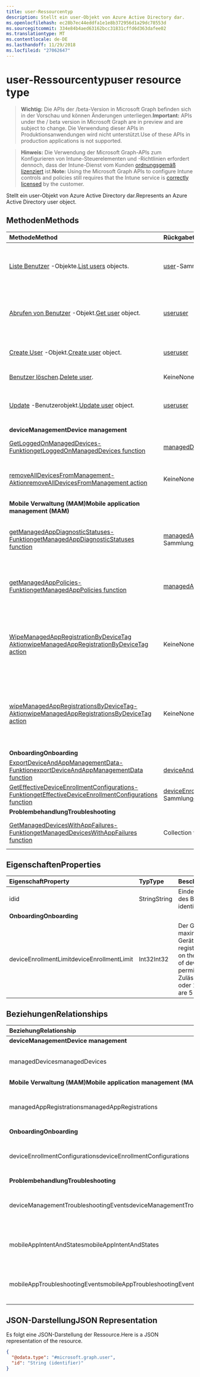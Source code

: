 ```yaml
---
title: user-Ressourcentyp
description: Stellt ein user-Objekt von Azure Active Directory dar.
ms.openlocfilehash: ec28b7ec44eddfa1e1e8b372956d1a29dc78553d
ms.sourcegitcommit: 334e84b4aed63162bcc31831cffd6d363dafee02
ms.translationtype: MT
ms.contentlocale: de-DE
ms.lasthandoff: 11/29/2018
ms.locfileid: "27062647"
---
```

# <a name="user-resource-type"></a><span data-ttu-id="bcf4f-103">user-Ressourcentyp</span><span class="sxs-lookup"><span data-stu-id="bcf4f-103">user resource type</span></span>

> <span data-ttu-id="bcf4f-104">**Wichtig:** Die APIs der /beta-Version in Microsoft Graph befinden sich in der Vorschau und können Änderungen unterliegen.</span><span class="sxs-lookup"><span data-stu-id="bcf4f-104">**Important:** APIs under the / beta version in Microsoft Graph are in preview and are subject to change.</span></span> <span data-ttu-id="bcf4f-105">Die Verwendung dieser APIs in Produktionsanwendungen wird nicht unterstützt.</span><span class="sxs-lookup"><span data-stu-id="bcf4f-105">Use of these APIs in production applications is not supported.</span></span>

> <span data-ttu-id="bcf4f-106">**Hinweis:** Die Verwendung der Microsoft Graph-APIs zum Konfigurieren von Intune-Steuerelementen und -Richtlinien erfordert dennoch, dass der Intune-Dienst vom Kunden [ordnungsgemäß lizenziert](https://go.microsoft.com/fwlink/?linkid=839381) ist.</span><span class="sxs-lookup"><span data-stu-id="bcf4f-106">**Note:** Using the Microsoft Graph APIs to configure Intune controls and policies still requires that the Intune service is [correctly licensed](https://go.microsoft.com/fwlink/?linkid=839381) by the customer.</span></span>

<span data-ttu-id="bcf4f-107">Stellt ein user-Objekt von Azure Active Directory dar.</span><span class="sxs-lookup"><span data-stu-id="bcf4f-107">Represents an Azure Active Directory user object.</span></span>

## <a name="methods"></a><span data-ttu-id="bcf4f-108">Methoden</span><span class="sxs-lookup"><span data-stu-id="bcf4f-108">Methods</span></span>
|<span data-ttu-id="bcf4f-109">Methode</span><span class="sxs-lookup"><span data-stu-id="bcf4f-109">Method</span></span>|<span data-ttu-id="bcf4f-110">Rückgabetyp</span><span class="sxs-lookup"><span data-stu-id="bcf4f-110">Return Type</span></span>|<span data-ttu-id="bcf4f-111">Beschreibung</span><span class="sxs-lookup"><span data-stu-id="bcf4f-111">Description</span></span>|
|:---|:---|:---|
|<span data-ttu-id="bcf4f-112">[Liste Benutzer](../api/intune-shared-user-list.md) -Objekte.</span><span class="sxs-lookup"><span data-stu-id="bcf4f-112">[List users](../api/intune-shared-user-list.md) objects.</span></span>|<span data-ttu-id="bcf4f-113">[user](../resources/intune-shared-user.md)-Sammlung</span><span class="sxs-lookup"><span data-stu-id="bcf4f-113">[user](../resources/intune-shared-user.md) collection</span></span>|<span data-ttu-id="bcf4f-114">Auflisten von Eigenschaften und Beziehungen der [user](../resources/intune-shared-user.md)-Objekte.</span><span class="sxs-lookup"><span data-stu-id="bcf4f-114">List properties and relationships of the [user](../resources/intune-shared-user.md) objects.</span></span>|
|<span data-ttu-id="bcf4f-115">[Abrufen von Benutzer](../api/intune-shared-user-get.md) -Objekt.</span><span class="sxs-lookup"><span data-stu-id="bcf4f-115">[Get user](../api/intune-shared-user-get.md) object.</span></span>|[<span data-ttu-id="bcf4f-116">user</span><span class="sxs-lookup"><span data-stu-id="bcf4f-116">user</span></span>](../resources/intune-shared-user.md)|<span data-ttu-id="bcf4f-117">Lesen von Eigenschaften und Beziehungen des [user](../resources/intune-shared-user.md)-Objekts.</span><span class="sxs-lookup"><span data-stu-id="bcf4f-117">Read properties and relationships of the [user](../resources/intune-shared-user.md) object.</span></span>|
|<span data-ttu-id="bcf4f-118">[Create User](../api/intune-shared-user-create.md) -Objekt.</span><span class="sxs-lookup"><span data-stu-id="bcf4f-118">[Create user](../api/intune-shared-user-create.md) object.</span></span>|[<span data-ttu-id="bcf4f-119">user</span><span class="sxs-lookup"><span data-stu-id="bcf4f-119">user</span></span>](../resources/intune-shared-user.md)|<span data-ttu-id="bcf4f-120">Dient zum Erstellen eines neuen [user](../resources/intune-shared-user.md)-Objekts.</span><span class="sxs-lookup"><span data-stu-id="bcf4f-120">Create a new [user](../resources/intune-shared-user.md) object.</span></span>|
|<span data-ttu-id="bcf4f-121">[Benutzer löschen](../api/intune-shared-user-delete.md).</span><span class="sxs-lookup"><span data-stu-id="bcf4f-121">[Delete user](../api/intune-shared-user-delete.md).</span></span>|<span data-ttu-id="bcf4f-122">Keine</span><span class="sxs-lookup"><span data-stu-id="bcf4f-122">None</span></span>|<span data-ttu-id="bcf4f-123">Löscht einen [user](../resources/intune-shared-user.md).</span><span class="sxs-lookup"><span data-stu-id="bcf4f-123">Deletes a [user](../resources/intune-shared-user.md).</span></span>|
|<span data-ttu-id="bcf4f-124">[Update](../api/intune-shared-user-update.md) -Benutzerobjekt.</span><span class="sxs-lookup"><span data-stu-id="bcf4f-124">[Update user](../api/intune-shared-user-update.md) object.</span></span>|[<span data-ttu-id="bcf4f-125">user</span><span class="sxs-lookup"><span data-stu-id="bcf4f-125">user</span></span>](../resources/intune-shared-user.md)|<span data-ttu-id="bcf4f-126">Aktualisieren der Eigenschaften eines [user](../resources/intune-shared-user.md)-Objekts.</span><span class="sxs-lookup"><span data-stu-id="bcf4f-126">Update the properties of a [user](../resources/intune-shared-user.md) object.</span></span>|
|<span data-ttu-id="bcf4f-127">**deviceManagement**</span><span class="sxs-lookup"><span data-stu-id="bcf4f-127">**Device management**</span></span>|
|[<span data-ttu-id="bcf4f-128">GetLoggedOnManagedDevices-Funktion</span><span class="sxs-lookup"><span data-stu-id="bcf4f-128">getLoggedOnManagedDevices function</span></span>](../api/intune-shared-user-getloggedonmanageddevices.md)|<span data-ttu-id="bcf4f-129">[managedDevice](../resources/intune-devices-manageddevice.md)-Sammlung</span><span class="sxs-lookup"><span data-stu-id="bcf4f-129">[managedDevice](../resources/intune-devices-manageddevice.md) collection</span></span>|<span data-ttu-id="bcf4f-130">Noch nicht dokumentiert</span><span class="sxs-lookup"><span data-stu-id="bcf4f-130">Not yet documented</span></span>|
|[<span data-ttu-id="bcf4f-131">removeAllDevicesFromManagement-Aktion</span><span class="sxs-lookup"><span data-stu-id="bcf4f-131">removeAllDevicesFromManagement action</span></span>](../api/intune-shared-user-removealldevicesfrommanagement.md)|<span data-ttu-id="bcf4f-132">Keine</span><span class="sxs-lookup"><span data-stu-id="bcf4f-132">None</span></span>|<span data-ttu-id="bcf4f-133">Die Verwaltung aller Geräte für diesen Benutzer einstellen.</span><span class="sxs-lookup"><span data-stu-id="bcf4f-133">Retire all devices from management for this user</span></span>|
|<span data-ttu-id="bcf4f-134">**Mobile Verwaltung (MAM)**</span><span class="sxs-lookup"><span data-stu-id="bcf4f-134">**Mobile application management (MAM)**</span></span>|
|[<span data-ttu-id="bcf4f-135">getManagedAppDiagnosticStatuses-Funktion</span><span class="sxs-lookup"><span data-stu-id="bcf4f-135">getManagedAppDiagnosticStatuses function</span></span>](../api/intune-shared-user-getmanagedappdiagnosticstatuses.md)|<span data-ttu-id="bcf4f-136">[managedAppDiagnosticStatus](../resources/intune-mam-managedappdiagnosticstatus.md)-Sammlung</span><span class="sxs-lookup"><span data-stu-id="bcf4f-136">[managedAppDiagnosticStatus](../resources/intune-mam-managedappdiagnosticstatus.md) collection</span></span>|<span data-ttu-id="bcf4f-137">Ruft den Status der Diagnoseüberprüfung für einen bestimmten Benutzer ab.</span><span class="sxs-lookup"><span data-stu-id="bcf4f-137">Gets diagnostics validation status for a given user.</span></span>|
|[<span data-ttu-id="bcf4f-138">getManagedAppPolicies-Funktion</span><span class="sxs-lookup"><span data-stu-id="bcf4f-138">getManagedAppPolicies function</span></span>](../api/intune-shared-user-getmanagedapppolicies.md)|<span data-ttu-id="bcf4f-139">[managedAppPolicy](../resources/intune-mam-managedapppolicy.md)-Sammlung</span><span class="sxs-lookup"><span data-stu-id="bcf4f-139">[managedAppPolicy](../resources/intune-mam-managedapppolicy.md) collection</span></span>|<span data-ttu-id="bcf4f-140">Ruft App-Einschränkungen für einen bestimmten Benutzer ab.</span><span class="sxs-lookup"><span data-stu-id="bcf4f-140">Gets app restrictions for a given user.</span></span>|
|[<span data-ttu-id="bcf4f-141">WipeManagedAppRegistrationByDeviceTag Aktion</span><span class="sxs-lookup"><span data-stu-id="bcf4f-141">wipeManagedAppRegistrationByDeviceTag action</span></span>](../api/intune-shared-user-wipemanagedappregistrationbydevicetag.md)|<span data-ttu-id="bcf4f-142">Keine</span><span class="sxs-lookup"><span data-stu-id="bcf4f-142">None</span></span>|<span data-ttu-id="bcf4f-143">Gibt einen Zurücksetzungsvorgang für eine App-Registrierung mit angegebenem Geräte-Tag aus.</span><span class="sxs-lookup"><span data-stu-id="bcf4f-143">Issues a wipe operation on an app registration with specified device tag.</span></span>|
|[<span data-ttu-id="bcf4f-144">wipeManagedAppRegistrationsByDeviceTag-Aktion</span><span class="sxs-lookup"><span data-stu-id="bcf4f-144">wipeManagedAppRegistrationsByDeviceTag action</span></span>](../api/intune-shared-user-wipemanagedappregistrationsbydevicetag.md)|<span data-ttu-id="bcf4f-145">Keine</span><span class="sxs-lookup"><span data-stu-id="bcf4f-145">None</span></span>|<span data-ttu-id="bcf4f-146">Gibt einen Zurücksetzungsvorgang für eine App-Registrierung mit angegebenem Geräte-Tag aus.</span><span class="sxs-lookup"><span data-stu-id="bcf4f-146">Issues a wipe operation on an app registration with specified device tag.</span></span>|
|<span data-ttu-id="bcf4f-147">**Onboarding**</span><span class="sxs-lookup"><span data-stu-id="bcf4f-147">**Onboarding**</span></span>|
|[<span data-ttu-id="bcf4f-148">ExportDeviceAndAppManagementData-Funktion</span><span class="sxs-lookup"><span data-stu-id="bcf4f-148">exportDeviceAndAppManagementData function</span></span>](../api/intune-shared-user-exportdeviceandappmanagementdata.md)|[<span data-ttu-id="bcf4f-149">deviceAndAppManagementData</span><span class="sxs-lookup"><span data-stu-id="bcf4f-149">deviceAndAppManagementData</span></span>](../resources/intune-onboarding-deviceandappmanagementdata.md)|<span data-ttu-id="bcf4f-150">Noch nicht dokumentiert</span><span class="sxs-lookup"><span data-stu-id="bcf4f-150">Not yet documented</span></span>|
|[<span data-ttu-id="bcf4f-151">GetEffectiveDeviceEnrollmentConfigurations-Funktion</span><span class="sxs-lookup"><span data-stu-id="bcf4f-151">getEffectiveDeviceEnrollmentConfigurations function</span></span>](../api/intune-shared-user-geteffectivedeviceenrollmentconfigurations.md)|<span data-ttu-id="bcf4f-152">[deviceEnrollmentConfiguration](../resources/intune-onboarding-deviceenrollmentconfiguration.md)-Sammlung</span><span class="sxs-lookup"><span data-stu-id="bcf4f-152">[deviceEnrollmentConfiguration](../resources/intune-onboarding-deviceenrollmentconfiguration.md) collection</span></span>|<span data-ttu-id="bcf4f-153">Noch nicht dokumentiert</span><span class="sxs-lookup"><span data-stu-id="bcf4f-153">Not yet documented</span></span>|
|<span data-ttu-id="bcf4f-154">**Problembehandlung**</span><span class="sxs-lookup"><span data-stu-id="bcf4f-154">**Troubleshooting**</span></span>|
|[<span data-ttu-id="bcf4f-155">GetManagedDevicesWithAppFailures-Funktion</span><span class="sxs-lookup"><span data-stu-id="bcf4f-155">getManagedDevicesWithAppFailures function</span></span>](../api/intune-shared-user-getmanageddeviceswithappfailures.md)|<span data-ttu-id="bcf4f-156">Collection von Objekten des Typs „String“</span><span class="sxs-lookup"><span data-stu-id="bcf4f-156">String collection</span></span>|<span data-ttu-id="bcf4f-157">Ruft die Liste der Geräte mit fehlerhaften apps.</span><span class="sxs-lookup"><span data-stu-id="bcf4f-157">Retrieves the list of devices with failed apps.</span></span>|


## <a name="properties"></a><span data-ttu-id="bcf4f-158">Eigenschaften</span><span class="sxs-lookup"><span data-stu-id="bcf4f-158">Properties</span></span>
|<span data-ttu-id="bcf4f-159">Eigenschaft</span><span class="sxs-lookup"><span data-stu-id="bcf4f-159">Property</span></span>|<span data-ttu-id="bcf4f-160">Typ</span><span class="sxs-lookup"><span data-stu-id="bcf4f-160">Type</span></span>|<span data-ttu-id="bcf4f-161">Beschreibung</span><span class="sxs-lookup"><span data-stu-id="bcf4f-161">Description</span></span>|
|:---|:---|:---|
|<span data-ttu-id="bcf4f-162">id</span><span class="sxs-lookup"><span data-stu-id="bcf4f-162">id</span></span>|<span data-ttu-id="bcf4f-163">String</span><span class="sxs-lookup"><span data-stu-id="bcf4f-163">String</span></span>|<span data-ttu-id="bcf4f-164">Eindeutiger Bezeichner des Benutzers</span><span class="sxs-lookup"><span data-stu-id="bcf4f-164">Unique identifier of the user.</span></span>|
|<span data-ttu-id="bcf4f-165">**Onboarding**</span><span class="sxs-lookup"><span data-stu-id="bcf4f-165">**Onboarding**</span></span>|
|<span data-ttu-id="bcf4f-166">deviceEnrollmentLimit</span><span class="sxs-lookup"><span data-stu-id="bcf4f-166">deviceEnrollmentLimit</span></span>|<span data-ttu-id="bcf4f-167">Int32</span><span class="sxs-lookup"><span data-stu-id="bcf4f-167">Int32</span></span>|<span data-ttu-id="bcf4f-168">Der Grenzwert für die maximale Anzahl von Geräten, die der Benutzer registrieren kann.</span><span class="sxs-lookup"><span data-stu-id="bcf4f-168">The limit on the maximum number of devices that the user is permitted to enroll.</span></span> <span data-ttu-id="bcf4f-169">Zulässige Werte sind 5 oder 1000.</span><span class="sxs-lookup"><span data-stu-id="bcf4f-169">Allowed values are 5 or 1000.</span></span>|

## <a name="relationships"></a><span data-ttu-id="bcf4f-170">Beziehungen</span><span class="sxs-lookup"><span data-stu-id="bcf4f-170">Relationships</span></span>
|<span data-ttu-id="bcf4f-171">Beziehung</span><span class="sxs-lookup"><span data-stu-id="bcf4f-171">Relationship</span></span>|<span data-ttu-id="bcf4f-172">Typ</span><span class="sxs-lookup"><span data-stu-id="bcf4f-172">Type</span></span>|<span data-ttu-id="bcf4f-173">Beschreibung</span><span class="sxs-lookup"><span data-stu-id="bcf4f-173">Description</span></span>|
|:---|:---|:---|
|<span data-ttu-id="bcf4f-174">**deviceManagement**</span><span class="sxs-lookup"><span data-stu-id="bcf4f-174">**Device management**</span></span>|
|<span data-ttu-id="bcf4f-175">managedDevices</span><span class="sxs-lookup"><span data-stu-id="bcf4f-175">managedDevices</span></span>|<span data-ttu-id="bcf4f-176">[managedDevice](../resources/intune-devices-manageddevice.md)-Sammlung</span><span class="sxs-lookup"><span data-stu-id="bcf4f-176">[managedDevice](../resources/intune-devices-manageddevice.md) collection</span></span>|<span data-ttu-id="bcf4f-177">Die mit dem Benutzer verknüpften verwalteten Geräte.</span><span class="sxs-lookup"><span data-stu-id="bcf4f-177">The managed devices associated with the user.</span></span>|
|<span data-ttu-id="bcf4f-178">**Mobile Verwaltung (MAM)**</span><span class="sxs-lookup"><span data-stu-id="bcf4f-178">**Mobile application management (MAM)**</span></span>|
|<span data-ttu-id="bcf4f-179">managedAppRegistrations</span><span class="sxs-lookup"><span data-stu-id="bcf4f-179">managedAppRegistrations</span></span>|<span data-ttu-id="bcf4f-180">[managedAppRegistration](../resources/intune-mam-managedappregistration.md)-Sammlung</span><span class="sxs-lookup"><span data-stu-id="bcf4f-180">[managedAppRegistration](../resources/intune-mam-managedappregistration.md) collection</span></span>|<span data-ttu-id="bcf4f-181">Null oder mehr verwaltete App-Registrierungen, die dem Benutzer gehören.</span><span class="sxs-lookup"><span data-stu-id="bcf4f-181">Zero or more managed app registrations that belong to the user.</span></span>|
|<span data-ttu-id="bcf4f-182">**Onboarding**</span><span class="sxs-lookup"><span data-stu-id="bcf4f-182">**Onboarding**</span></span>|
|<span data-ttu-id="bcf4f-183">deviceEnrollmentConfigurations</span><span class="sxs-lookup"><span data-stu-id="bcf4f-183">deviceEnrollmentConfigurations</span></span>|<span data-ttu-id="bcf4f-184">[deviceEnrollmentConfiguration](../resources/intune-onboarding-deviceenrollmentconfiguration.md)-Sammlung</span><span class="sxs-lookup"><span data-stu-id="bcf4f-184">[deviceEnrollmentConfiguration](../resources/intune-onboarding-deviceenrollmentconfiguration.md) collection</span></span>|<span data-ttu-id="bcf4f-185">Abrufen der Registrierung Konfigurationen geplant, für den Benutzer</span><span class="sxs-lookup"><span data-stu-id="bcf4f-185">Get enrollment configurations targeted to the user</span></span>|
|<span data-ttu-id="bcf4f-186">**Problembehandlung**</span><span class="sxs-lookup"><span data-stu-id="bcf4f-186">**Troubleshooting**</span></span>|
|<span data-ttu-id="bcf4f-187">deviceManagementTroubleshootingEvents</span><span class="sxs-lookup"><span data-stu-id="bcf4f-187">deviceManagementTroubleshootingEvents</span></span>|<span data-ttu-id="bcf4f-188">[deviceManagementTroubleshootingEvent](../resources/intune-troubleshooting-devicemanagementtroubleshootingevent.md)-Sammlung</span><span class="sxs-lookup"><span data-stu-id="bcf4f-188">[deviceManagementTroubleshootingEvent](../resources/intune-troubleshooting-devicemanagementtroubleshootingevent.md) collection</span></span>|<span data-ttu-id="bcf4f-189">Die Liste der Problembehandlungsereignisse für diesen Benutzer.</span><span class="sxs-lookup"><span data-stu-id="bcf4f-189">The list of troubleshooting events for this user.</span></span>|
|<span data-ttu-id="bcf4f-190">mobileAppIntentAndStates</span><span class="sxs-lookup"><span data-stu-id="bcf4f-190">mobileAppIntentAndStates</span></span>|<span data-ttu-id="bcf4f-191">[MobileAppIntentAndState](../resources/intune-troubleshooting-mobileappintentandstate.md) -Auflistung</span><span class="sxs-lookup"><span data-stu-id="bcf4f-191">[mobileAppIntentAndState](../resources/intune-troubleshooting-mobileappintentandstate.md) collection</span></span>|<span data-ttu-id="bcf4f-192">Die Liste der Problembehandlungsereignisse für diesen Benutzer.</span><span class="sxs-lookup"><span data-stu-id="bcf4f-192">The list of troubleshooting events for this user.</span></span>|
|<span data-ttu-id="bcf4f-193">mobileAppTroubleshootingEvents</span><span class="sxs-lookup"><span data-stu-id="bcf4f-193">mobileAppTroubleshootingEvents</span></span>|<span data-ttu-id="bcf4f-194">[MobileAppTroubleshootingEvent](../resources/intune-troubleshooting-mobileapptroubleshootingevent.md) -Auflistung</span><span class="sxs-lookup"><span data-stu-id="bcf4f-194">[mobileAppTroubleshootingEvent](../resources/intune-troubleshooting-mobileapptroubleshootingevent.md) collection</span></span>|<span data-ttu-id="bcf4f-195">Die Liste der mobilen app Problembehandlung Ereignisse für diesen Benutzer.</span><span class="sxs-lookup"><span data-stu-id="bcf4f-195">The list of mobile app troubleshooting events for this user.</span></span>|

## <a name="json-representation"></a><span data-ttu-id="bcf4f-196">JSON-Darstellung</span><span class="sxs-lookup"><span data-stu-id="bcf4f-196">JSON Representation</span></span>
<span data-ttu-id="bcf4f-197">Es folgt eine JSON-Darstellung der Ressource.</span><span class="sxs-lookup"><span data-stu-id="bcf4f-197">Here is a JSON representation of the resource.</span></span>
<!-- {
  "blockType": "resource",
  "keyProperty": "id",
  "@odata.type": "microsoft.graph.user"
}
-->
``` json
{
  "@odata.type": "#microsoft.graph.user",
  "id": "String (identifier)"
}
```



